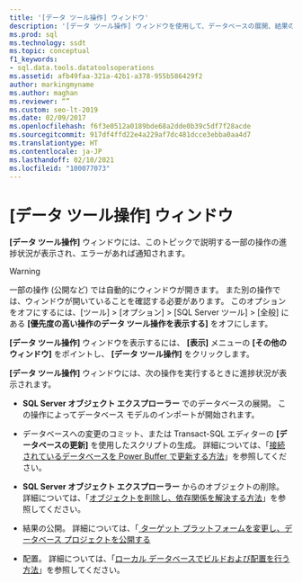 ```yaml
---
title: '[データ ツール操作] ウィンドウ'
description: '[データ ツール操作] ウィンドウを使用して、データベースの展開、結果の発行、およびその他の操作の進行状況を表示する方法について説明します。'
ms.prod: sql
ms.technology: ssdt
ms.topic: conceptual
f1_keywords:
- sql.data.tools.datatoolsoperations
ms.assetid: afb49faa-321a-42b1-a378-955b586429f2
author: markingmyname
ms.author: maghan
ms.reviewer: “”
ms.custom: seo-lt-2019
ms.date: 02/09/2017
ms.openlocfilehash: f6f3e0512a0189bde68a2dde0b39c5df7f28acde
ms.sourcegitcommit: 917df4ffd22e4a229af7dc481dcce3ebba0aa4d7
ms.translationtype: HT
ms.contentlocale: ja-JP
ms.lasthandoff: 02/10/2021
ms.locfileid: "100077073"
---
```

# <a name="data-tools-operations-window"></a>[データ ツール操作] ウィンドウ

**[データ ツール操作]** ウィンドウには、このトピックで説明する一部の操作の進捗状況が表示され、エラーがあれば通知されます。  
  
> [!WARNING]  
> 一部の操作 (公開など) では自動的にウィンドウが開きます。 また別の操作では、ウィンドウが開いていることを確認する必要があります。 このオプションをオフにするには、[ツール] > [オプション] > [SQL Server ツール] > [全般] にある **[優先度の高い操作のデータ ツール操作を表示する]** をオフにします。  
  
**[データ ツール操作]** ウィンドウを表示するには、 **[表示]** メニューの **[その他のウィンドウ]** をポイントし、 **[データ ツール操作]** をクリックします。  
  
**[データ ツール操作]** ウィンドウには、次の操作を実行するときに進捗状況が表示されます。  
  
-   **SQL Server オブジェクト エクスプローラー** でのデータベースの展開。 この操作によってデータベース モデルのインポートが開始されます。  
  
-   データベースへの変更のコミット、または Transact\-SQL エディターの **[データベースの更新]** を使用したスクリプトの生成。 詳細については、「[接続されているデータベースを Power Buffer で更新する方法](../ssdt/how-to-update-a-connected-database-with-power-buffer.md)」を参照してください。  
  
-   **SQL Server オブジェクト エクスプローラー** からのオブジェクトの削除。 詳細については、「[オブジェクトを削除し、依存関係を解決する方法](../ssdt/how-to-delete-objects-and-resolve-dependencies.md)」を参照してください。  
  
-   結果の公開。 詳細については、「[ ターゲット プラットフォームを変更し、データベース プロジェクトを公開する](../ssdt/how-to-change-target-platform-and-publish-a-database-project.md)  
  
-   配置。 詳細については、「[ローカル データベースでビルドおよび配置を行う方法](../ssdt/how-to-build-and-deploy-to-a-local-database.md)」を参照してください。  
  
